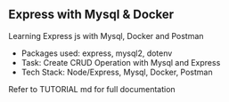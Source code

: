 ## Express with Mysql & Docker
<p>Learning Express js with Mysql, Docker and Postman</p>

- Packages used: express, mysql2, dotenv
- Task: Create CRUD Operation with Mysql and Express
- Tech Stack: Node/Express, Mysql, Docker, Postman

<p>Refer to TUTORIAL md for full documentation</p>

